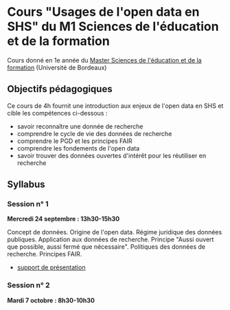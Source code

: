 # Cours "Usages de l'open data en SHS" du M1 Sciences de l'éducation et de la formation

Cours donné en 1e année du [Master Sciences de l'éducation et de la formation](https://sciences-education.u-bordeaux.fr/formations/master-sciences-de-leducation-et-de-la-formation) (Université de Bordeaux)

## Objectifs pédagogiques 

Ce cours de 4h fournit une introduction aux enjeux de l'open data en SHS et cible les compétences ci-dessous :
* savoir reconnaître une donnée de recherche
* comprendre le cycle de vie des données de recherche
* comprendre le PGD et les principes FAIR
* comprendre les fondements de l'open data
* savoir trouver des données ouvertes d'intérêt pour les réutiliser en recherche

## Syllabus 

### Session n° 1

**Mercredi 24 septembre : 13h30-15h30**

Concept de données. Origine de l'open data. Régime juridique des données publiques. Application aux données de recherche. Principe "Aussi ouvert que possible, aussi fermé que nécessaire". Politiques des données de recherche. Principes FAIR.

* [support de présentation](cours_1.html)

### Session n° 2

**Mardi 7 octobre : 8h30-10h30**


